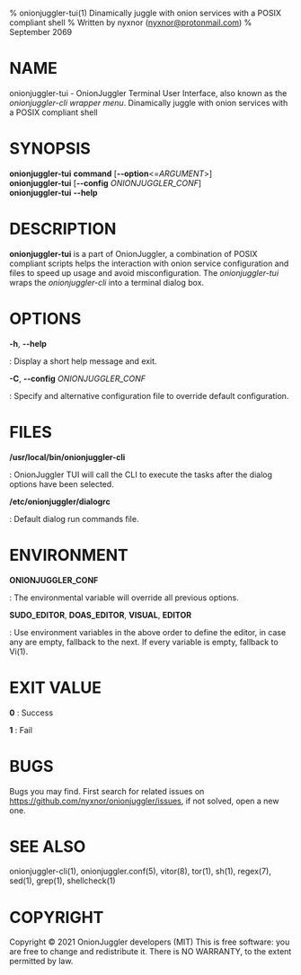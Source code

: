 % onionjuggler-tui(1) Dinamically juggle with onion services with a POSIX compliant shell
% Written by nyxnor (nyxnor@protonmail.com)
% September 2069

# NAME

onionjuggler-tui - OnionJuggler Terminal User Interface, also known as the *onionjuggler-cli wrapper menu*. Dinamically juggle with onion services with a POSIX compliant shell


# SYNOPSIS

**onionjuggler-tui** **command** [**--option**<=*ARGUMENT*>]\
**onionjuggler-tui** [**--config** *ONIONJUGGLER_CONF*]\
**onionjuggler-tui** **--help**

# DESCRIPTION

**onionjuggler-tui** is a part of OnionJuggler, a combination of POSIX compliant scripts helps the interaction with onion service configuration and files to speed up usage and avoid misconfiguration. The *onionjuggler-tui* wraps the *onionjuggler-cli* into a terminal dialog box.


# OPTIONS

**-h**, **--help**

: Display a short help message and exit.

**-C**, **--config** *ONIONJUGGLER_CONF*

: Specify and alternative configuration file to override default configuration.


# FILES

**/usr/local/bin/onionjuggler-cli**

: OnionJuggler TUI will call the CLI to execute the tasks after the dialog options have been selected.

**/etc/onionjuggler/dialogrc**

: Default dialog run commands file.


# ENVIRONMENT

**ONIONJUGGLER_CONF**

: The environmental variable will override all previous options.

**SUDO_EDITOR**, **DOAS_EDITOR**, **VISUAL**, **EDITOR**

: Use environment variables in the above order to define the editor, in case any are empty, fallback to the next. If every variable is empty, fallback to Vi(1).

# EXIT VALUE

**0**
: Success

**1**
: Fail


# BUGS

Bugs you may find. First search for related issues on https://github.com/nyxnor/onionjuggler/issues, if not solved, open a new one.


# SEE ALSO

onionjuggler-cli(1), onionjuggler.conf(5), vitor(8), tor(1), sh(1), regex(7), sed(1), grep(1), shellcheck(1)


# COPYRIGHT

Copyright  ©  2021  OnionJuggler developers (MIT)
This is free software: you are free to change and redistribute it.  There is NO WARRANTY, to the extent permitted by law.
